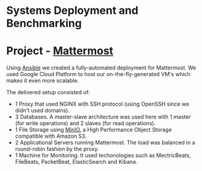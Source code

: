 # Systems Deployment and Benchmarking

# Project - [Mattermost](https://mattermost.com)

Using [Ansible](https://ansible.com) we created a fully-automated deployment for Mattermost.
We used Google Cloud Platform to host our on-the-fly-generated VM's which makes it even more scalable.

The delivered setup consisted of:
- 1 Proxy that used NGINX with SSH protocol (using OpenSSH since we didn't used domains).
- 3 Databases. A master-slave architecture was used here with 1 master (for write operations) and 2 slaves (for read operations).
- 1 File Storage using [MinIO](https://min.io), a High Performance Object Storage compatible with Amazon S3.
- 2 Applicational Servers running Mattermost. The load was balanced in a round-robin fashion by the proxy.
- 1 Machine for Monitoring. It used techonologies such as MectricBeats, FileBeats, PacketBeat, ElasticSearch and Kibana.
